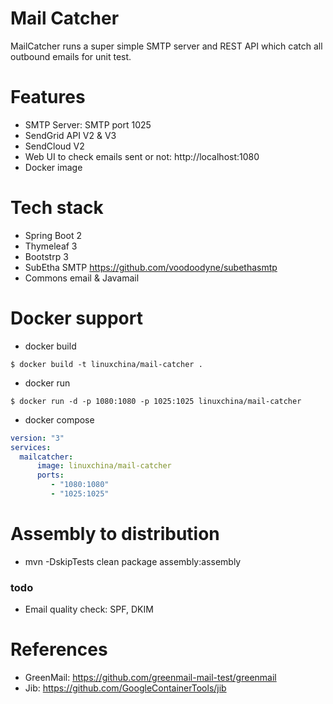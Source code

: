 Mail Catcher
============
MailCatcher runs a super simple SMTP server and REST API which catch all outbound emails for unit test.

# Features

* SMTP Server: SMTP port 1025
* SendGrid API V2 & V3
* SendCloud V2
* Web UI to check emails sent or not: http://localhost:1080
* Docker image

# Tech stack

* Spring Boot 2
* Thymeleaf 3
* Bootstrp 3
* SubEtha SMTP https://github.com/voodoodyne/subethasmtp
* Commons email & Javamail

# Docker support

* docker build
```
$ docker build -t linuxchina/mail-catcher .
```

* docker run
```
$ docker run -d -p 1080:1080 -p 1025:1025 linuxchina/mail-catcher
```

* docker compose
```yaml
version: "3"
services:
  mailcatcher:
      image: linuxchina/mail-catcher
      ports:
         - "1080:1080"
         - "1025:1025"
```

# Assembly to distribution

* mvn -DskipTests clean package assembly:assembly

### todo 

* Email quality check: SPF, DKIM

# References

* GreenMail: https://github.com/greenmail-mail-test/greenmail
* Jib: https://github.com/GoogleContainerTools/jib
